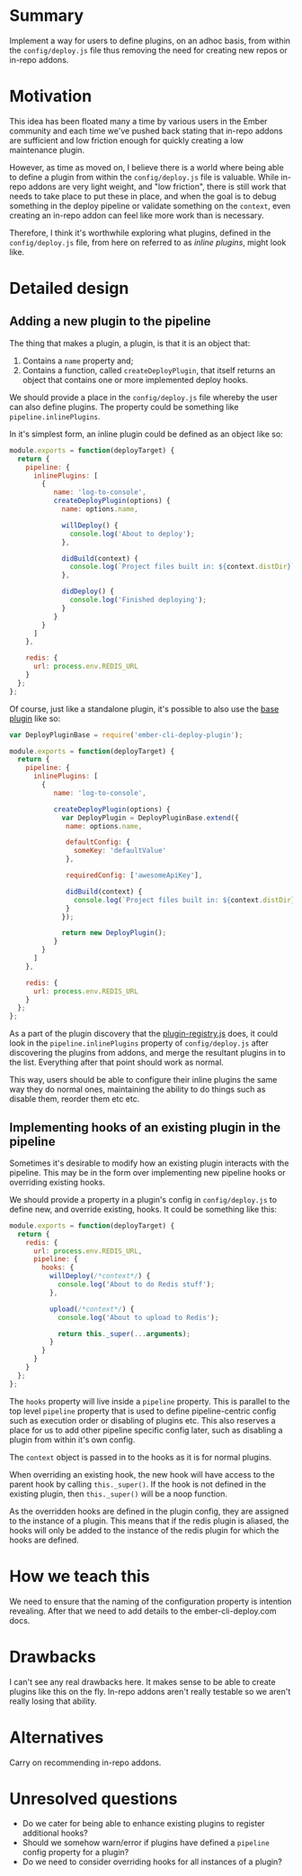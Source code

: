 # Summary

Implement a way for users to define plugins, on an adhoc basis, from within the `config/deploy.js` file thus removing the need for creating new repos or in-repo addons.


# Motivation

This idea has been floated many a time by various users in the Ember community and each time we've pushed back stating that in-repo addons are sufficient and low friction enough for quickly creating a low maintenance plugin.

However, as time as moved on, I believe there is a world where being able to define a plugin from within the `config/deploy.js` file is valuable. While in-repo addons are very light weight, and "low friction", there is still work that needs to take place to put these in place, and when the goal is to debug something in the deploy pipeline or validate something on the `context`, even creating an in-repo addon can feel like more work than is necessary.

Therefore, I think it's worthwhile exploring what plugins, defined in the `config/deploy.js` file, from here on referred to as *inline plugins*, might look like.


# Detailed design

## Adding a new plugin to the pipeline

The thing that makes a plugin, a plugin, is that it is an object that:

1. Contains a `name` property and;
2. Contains a function, called `createDeployPlugin`, that itself returns an object that contains one or more implemented deploy hooks.

We should provide a place in the `config/deploy.js` file whereby the user can also define plugins. The property could be something like `pipeline.inlinePlugins`.

In it's simplest form, an inline plugin could be defined as an object like so:

```js
module.exports = function(deployTarget) {
  return {
    pipeline: {
      inlinePlugins: [
        {
           name: 'log-to-console',
           createDeployPlugin(options) {
             name: options.name,

             willDeploy() {
               console.log('About to deploy');
             },

             didBuild(context) {
               console.log(`Project files built in: ${context.distDir}`);
             },

             didDeploy() {
               console.log('Finished deploying');
             }
           }
        }
      ]
    },

    redis: {
      url: process.env.REDIS_URL
    }
  };
};
```

Of course, just like a standalone plugin, it's possible to also use the [base plugin](https://github.com/ember-cli-deploy/ember-cli-deploy-plugin) like so:

```js
var DeployPluginBase = require('ember-cli-deploy-plugin');

module.exports = function(deployTarget) {
  return {
    pipeline: {
      inlinePlugins: [
        {
           name: 'log-to-console',

           createDeployPlugin(options) {
             var DeployPlugin = DeployPluginBase.extend({
              name: options.name,

              defaultConfig: {
                someKey: 'defaultValue'
              },

              requiredConfig: ['awesomeApiKey'],

              didBuild(context) {
                console.log(`Project files built in: ${context.distDir}`);
              }
             });

             return new DeployPlugin();
           }
        }
      ]
    },

    redis: {
      url: process.env.REDIS_URL
    }
  };
};
```


As a part of the plugin discovery that the [plugin-registry.js](https://github.com/ember-cli-deploy/ember-cli-deploy/blob/master/lib/models/plugin-registry.js) does, it could look in the `pipeline.inlinePlugins` property of `config/deploy.js` after discovering the plugins from addons, and merge the resultant plugins in to the list. Everything after that point should work as normal.

This way, users should be able to configure their inline plugins the same way they do normal ones, maintaining the ability to do things such as disable them, reorder them etc etc.

## Implementing hooks of an existing plugin in the pipeline

Sometimes it's desirable to modify how an existing plugin interacts with the pipeline. This may be in the form over implementing new pipeline hooks or overriding existing hooks.

We should provide a property in a plugin's config in `config/deploy.js` to define new, and override existing, hooks. It could be something like this:

```js
module.exports = function(deployTarget) {
  return {
    redis: {
      url: process.env.REDIS_URL,
      pipeline: {
        hooks: {
          willDeploy(/*context*/) {
            console.log('About to do Redis stuff');
          },

          upload(/*context*/) {
            console.log('About to upload to Redis');

            return this._super(...arguments);
          }
        }
      }
    }
  };
};
```

The `hooks` property will live inside a `pipeline` property. This is parallel to the top level `pipeline` property that is used to define pipeline-centric config such as execution order or disabling of plugins etc. This also reserves a place for us to add other pipeline specific config later, such as disabling a plugin from within it's own config.

The `context` object is passed in to the hooks as it is for normal plugins.

When overriding an existing hook, the new hook will have access to the parent hook by calling `this._super()`. If the hook is not defined in the existing plugin, then `this._super()` will be a noop function.

As the overridden hooks are defined in the plugin config, they are assigned to the instance of a plugin. This means that if the redis plugin is aliased, the hooks will only be added to the instance of the redis plugin for which the hooks are defined.

# How we teach this

We need to ensure that the naming of the configuration property is intention revealing. After that we need to add details to the ember-cli-deploy.com docs.


# Drawbacks

I can't see any real drawbacks here. It makes sense to be able to create plugins like this on the fly. In-repo addons aren't really testable so we aren't really losing that ability.


# Alternatives

Carry on recommending in-repo addons.


# Unresolved questions
- Do we cater for being able to enhance existing plugins to register additional hooks?
- Should we somehow warn/error if plugins have defined a `pipeline` config property for a plugin?
- Do we need to consider overriding hooks for all instances of a plugin?
